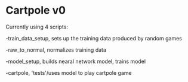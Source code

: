 # Cartpole v0

Currently using 4 scripts:


-train\_data\_setup, sets up the training data produced by random games

-raw\_to\_normal, normalizes training data

-model\_setup, builds nearal network model, trains model

-cartpole, 'tests'/uses model to play cartpole game 
